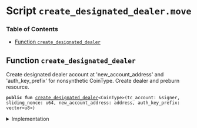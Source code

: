 
<a name="SCRIPT"></a>

# Script `create_designated_dealer.move`

### Table of Contents

-  [Function `create_designated_dealer`](#SCRIPT_create_designated_dealer)



<a name="SCRIPT_create_designated_dealer"></a>

## Function `create_designated_dealer`

Create designated dealer account at 'new_account_address' and 'auth_key_prefix' for nonsynthetic CoinType.
Create dealer and preburn resource.


<pre><code><b>public</b> <b>fun</b> <a href="#SCRIPT_create_designated_dealer">create_designated_dealer</a>&lt;CoinType&gt;(tc_account: &signer, sliding_nonce: u64, new_account_address: address, auth_key_prefix: vector&lt;u8&gt;)
</code></pre>



<details>
<summary>Implementation</summary>


<pre><code><b>fun</b> <a href="#SCRIPT_create_designated_dealer">create_designated_dealer</a>&lt;CoinType&gt;(tc_account: &signer, sliding_nonce: u64, new_account_address: address, auth_key_prefix: vector&lt;u8&gt;) {
    // XXX We need <b>to</b> figure out <b>if</b> TC is in charge of this or association root account. For now we <b>assume</b> assoc root.
    <a href="../../modules/doc/SlidingNonce.md#0x1_SlidingNonce_record_nonce_or_abort">SlidingNonce::record_nonce_or_abort</a>(tc_account, sliding_nonce);
    <b>let</b> tc_capability = <a href="../../modules/doc/Roles.md#0x1_Roles_extract_privilege_to_capability">Roles::extract_privilege_to_capability</a>&lt;TreasuryComplianceRole&gt;(tc_account);
    <a href="../../modules/doc/LibraAccount.md#0x1_LibraAccount_create_designated_dealer">LibraAccount::create_designated_dealer</a>&lt;CoinType&gt;(
        tc_account,
        &tc_capability,
        new_account_address,
        auth_key_prefix
    );
    // Create default tiers for newly created DD
    <a href="../../modules/doc/DesignatedDealer.md#0x1_DesignatedDealer_add_tier">DesignatedDealer::add_tier</a>(&tc_capability, new_account_address, 500000);
    <a href="../../modules/doc/DesignatedDealer.md#0x1_DesignatedDealer_add_tier">DesignatedDealer::add_tier</a>(&tc_capability, new_account_address, 5000000);
    <a href="../../modules/doc/DesignatedDealer.md#0x1_DesignatedDealer_add_tier">DesignatedDealer::add_tier</a>(&tc_capability, new_account_address, 50000000);
    <a href="../../modules/doc/DesignatedDealer.md#0x1_DesignatedDealer_add_tier">DesignatedDealer::add_tier</a>(&tc_capability, new_account_address, 500000000);
    <a href="../../modules/doc/Roles.md#0x1_Roles_restore_capability_to_privilege">Roles::restore_capability_to_privilege</a>(tc_account, tc_capability);
}
</code></pre>



</details>
